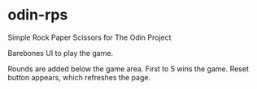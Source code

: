 # odin-rps
Simple Rock Paper Scissors for The Odin Project

Barebones UI to play the game.

Rounds are added below the game area. First to 5 wins the game. Reset button appears, which refreshes the page.